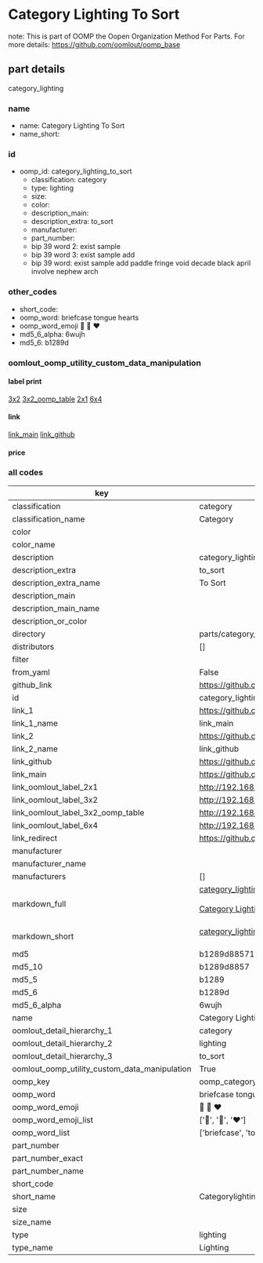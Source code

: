 # Category Lighting To Sort  

note: This is part of OOMP the Oopen Organization Method For Parts. For more details: https://github.com/oomlout/oomp_base

##  part details
  



category_lighting



### name
* name: Category Lighting To Sort
* name_short: 
### id
* oomp_id: category_lighting_to_sort
  * classification: category
  * type: lighting
  * size: 
  * color: 
  * description_main: 
  * description_extra: to_sort
  * manufacturer: 
  * part_number: 
  * bip 39 word 2: exist sample
  * bip 39 word 3: exist sample add
  * bip 39 word: exist sample add paddle fringe void decade black april involve nephew arch

### other_codes
* short_code: 
* oomp_word: briefcase tongue hearts
* oomp_word_emoji :briefcase: :tongue: :hearts:
* md5_6_alpha: 6wujh
* md5_6: b1289d






### oomlout_oomp_utility_custom_data_manipulation
#### label print
[3x2](http://192.168.1.245:1112/?label=oomp%206wujh)
[3x2_oomp_table](http://192.168.1.108:1112/?label=oomp%206wujh)
[2x1](http://192.168.1.242:1112/?label=oomp%206wujh)
[6x4](http://192.168.1.55:1112/?label=oomp%206wujh)    

#### link

[link_main](https://github.com/oomlout/oomlout_oomp_version_1_messy/tree/main/parts/category_lighting_to_sort) [link_github](https://github.com/oomlout/oomlout_oomp_version_1_messy/tree/main/parts/category_lighting_to_sort)                             

#### price







### all codes 
| key | value |  
| --- | --- |  
| classification | category |  
| classification_name | Category |  
| color |  |  
| color_name |  |  
| description | category_lighting |  
| description_extra | to_sort |  
| description_extra_name | To Sort |  
| description_main |  |  
| description_main_name |  |  
| description_or_color |   |  
| directory | parts/category_lighting_to_sort |  
| distributors | [] |  
| filter |  |  
| from_yaml | False |  
| github_link | https://github.com/oomlout/oomlout_oomp_part_src/tree/main/parts/category_lighting_to_sort |  
| id | category_lighting_to_sort |  
| link_1 | https://github.com/oomlout/oomlout_oomp_version_1_messy/tree/main/parts/category_lighting_to_sort |  
| link_1_name | link_main |  
| link_2 | https://github.com/oomlout/oomlout_oomp_version_1_messy/tree/main/parts/category_lighting_to_sort |  
| link_2_name | link_github |  
| link_github | https://github.com/oomlout/oomlout_oomp_version_1_messy/tree/main/parts/category_lighting_to_sort |  
| link_main | https://github.com/oomlout/oomlout_oomp_version_1_messy/tree/main/parts/category_lighting_to_sort |  
| link_oomlout_label_2x1 | http://192.168.1.242:1112/?label=oomp%206wujh |  
| link_oomlout_label_3x2 | http://192.168.1.245:1112/?label=oomp%206wujh |  
| link_oomlout_label_3x2_oomp_table | http://192.168.1.108:1112/?label=oomp%206wujh |  
| link_oomlout_label_6x4 | http://192.168.1.55:1112/?label=oomp%206wujh |  
| link_redirect | https://github.com/oomlout/oomlout_oomp_version_1_messy/tree/main/parts/category_lighting_to_sort |  
| manufacturer |  |  
| manufacturer_name |  |  
| manufacturers | [] |  
| markdown_full | [category_lighting_to_sort](none)<br>[](none)<br>[Category Lighting To Sort](none)<br><br> |  
| markdown_short | [category_lighting_to_sort](none)<br><br> |  
| md5 | b1289d885716e713d62e89ec066fc27e |  
| md5_10 | b1289d8857 |  
| md5_5 | b1289 |  
| md5_6 | b1289d |  
| md5_6_alpha | 6wujh |  
| name | Category Lighting To Sort |  
| oomlout_detail_hierarchy_1 | category |  
| oomlout_detail_hierarchy_2 | lighting |  
| oomlout_detail_hierarchy_3 | to_sort |  
| oomlout_oomp_utility_custom_data_manipulation | True |  
| oomp_key | oomp_category_lighting_to_sort |  
| oomp_word | briefcase tongue hearts |  
| oomp_word_emoji | :briefcase: :tongue: :hearts: |  
| oomp_word_emoji_list | [':briefcase:', ':tongue:', ':hearts:'] |  
| oomp_word_list | ['briefcase', 'tongue', 'hearts'] |  
| part_number |  |  
| part_number_exact |  |  
| part_number_name |  |  
| short_code |  |  
| short_name | Categorylighting |  
| size |  |  
| size_name |  |  
| type | lighting |  
| type_name | Lighting |  
